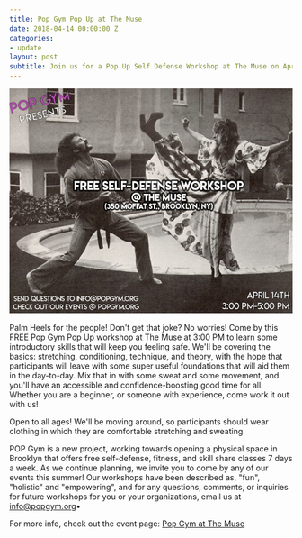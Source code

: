 ```yaml
---
title: Pop Gym Pop Up at The Muse
date: 2018-04-14 00:00:00 Z
categories:
- update
layout: post
subtitle: Join us for a Pop Up Self Defense Workshop at The Muse on April 14th
---
```


![Pop Gym at The Muse](/assets/muse2.jpg)

Palm Heels for the people! Don't get that joke? No worries! Come by this FREE Pop Gym Pop Up workshop at The Muse at 3:00 PM to learn some introductory skills that will keep you feeling safe. We'll be covering the basics: stretching, conditioning, technique, and theory, with the hope that participants will leave with some super useful foundations that will aid them in the day-to-day. Mix that in with some sweat and some movement, and you'll have an accessible and confidence-boosting good time for all. Whether you are a beginner, or someone with experience, come work it out with us!

Open to all ages! We'll be moving around, so participants should wear clothing in which they are comfortable stretching and sweating.

POP Gym is a new project, working towards opening a physical space in Brooklyn that offers free self-defense, fitness, and skill share classes 7 days a week. As we continue planning, we invite you to come by any of our events this summer! Our workshops have been described as, "fun", "holistic" and "empowering", and for any questions, comments, or inquiries for future workshops for you or your organizations, email us at info@popgym.org•

For more info, check out the event page: [Pop Gym at The Muse](https://www.facebook.com/events/351011288722906//)

